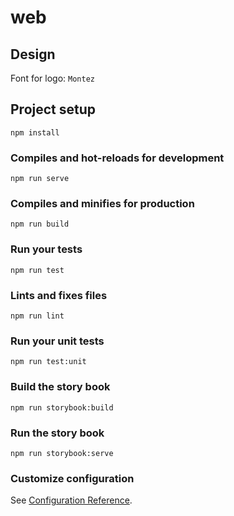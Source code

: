 # web

## Design

Font for logo: `Montez`

## Project setup
```
npm install
```

### Compiles and hot-reloads for development
```
npm run serve
```

### Compiles and minifies for production
```
npm run build
```

### Run your tests
```
npm run test
```

### Lints and fixes files
```
npm run lint
```

### Run your unit tests
```
npm run test:unit
```

### Build the story book
```
npm run storybook:build
```

### Run the story book
```
npm run storybook:serve
```

### Customize configuration
See [Configuration Reference](https://cli.vuejs.org/config/).
